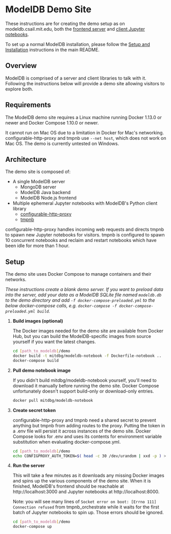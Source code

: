 # ModelDB Demo Site

These instructions are for creating the demo setup as on modeldb.csail.mit.edu, both the [frontend server](http://modeldb.csail.mit.edu:3000) and [client Jupyter notebooks](http://modeldb.csail.mit.edu:8000).

To set up a normal ModelDB installation, please follow the [Setup and Installation](../README.md#setup-and-installation) instructions in the main README.

## Overview

ModelDB is comprised of a server and client libraries to talk with it. Following the instructions below will provide a demo site allowing visitors to explore both.

## Requirements

The ModelDB demo site requires a Linux machine running Docker 1.13.0 or newer and Docker Compose 1.10.0 or newer.

It cannot run on Mac OS due to a limitation in Docker for Mac's networking. configurable-http-proxy and tmpnb use `--net host`, which does not work on Mac OS. The demo is currently untested on Windows.

## Architecture

The demo site is composed of:

- A single ModelDB server
    - MongoDB server
    - ModelDB Java backend
    - ModelDB Node.js frontend
- Multiple ephemeral Jupyter notebooks with ModelDB's Python client library
    - [configurable-http-proxy](https://github.com/jupyterhub/configurable-http-proxy)
    - [tmpnb](https://github.com/jupyter/tmpnb)

configurable-http-proxy handles incoming web requests and directs tmpnb to spawn new Jupyter notebooks for visitors. tmpnb is configured to spawn 10 concurrent notebooks and reclaim and restart notebooks which have been idle for more than 1 hour.

## Setup

The demo site uses Docker Compose to manage containers and their networks.

*These instructions create a blank demo server. If you want to preload data into the server, add your data as a ModelDB SQLite file named `modeldb.db` to the demo directory and add `-f docker-compose-preloaded.yml` to the below docker-compose calls, e.g. `docker-compose -f docker-compose-preloaded.yml build`.*

1. **Build images (optional)**

    The Docker images needed for the demo site are available from Docker Hub, but you can build the ModelDB-specific images from source yourself if you want the latest changes.

    ```bash
    cd [path_to_modeldb]/demo
    docker build -t mitdbg/modeldb-notebook -f Dockerfile-notebook ..
    docker-compose build
    ```

2. **Pull demo notebook image**

    If you didn't build mitdbg/modeldb-notebook yourself, you'll need to download it manually before running the demo site. Docker Compose unfortunately doesn't support build-only or download-only entries.

    ```bash
    docker pull mitdbg/modeldb-notebook
    ```

3. **Create secret token**

    configurable-http-proxy and tmpnb need a shared secret to prevent anything but tmpnb from adding routes to the proxy. Putting the token in a .env file will persist it across instances of the demo site. Docker Compose looks for .env and uses its contents for environment variable substitution when evaluating docker-compose.yml.

    ```bash
    cd [path_to_modeldb]/demo
    echo CONFIGPROXY_AUTH_TOKEN=$( head -c 30 /dev/urandom | xxd -p ) > .env
    ```

4. **Run the server**

    This will take a few minutes as it downloads any missing Docker images and spins up the various components of the demo site. When it is finished, ModelDB's frontend should be reachable at http://localhost:3000 and Jupyter notebooks at http://localhost:8000.

    Note: you will see many lines of `Socket error on boot: [Errno 111] Connection refused` from tmpnb_orchestrate while it waits for the first batch of Jupyter notebooks to spin up. Those errors should be ignored.

    ```bash
    cd [path_to_modeldb]/demo
    docker-compose up
    ```
